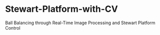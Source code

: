 # Stewart-Platform-with-CV
Ball Balancing through Real-Time Image Processing and Stewart Platform Control
